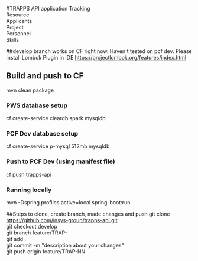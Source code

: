 #TRAPPS API application
Tracking  
Resource  
Applicants  
Project  
Personnel  
Skills  
 
##develop branch works on CF right now. Haven't tested on pcf dev. 
Please install Lombok Plugin in IDE
https://projectlombok.org/features/index.html

## Build and push to CF 
mvn clean package  

### PWS database setup  
cf create-service cleardb spark mysqldb  

### PCF Dev database setup  
cf create-service p-mysql 512mb mysqldb  

### Push to PCF Dev (using manifest file)
cf push trapps-api  

### Running locally
mvn -Dspring.profiles.active=local spring-boot:run   

##Steps to clone, create branch, made changes and push 
git clone https://github.com/insys-group/trapps-api.git  
git checkout develop  
git branch feature/TRAP-<story number>  
git add .  
git commit -m "description about your changes"  
git push origin feature/TRAP-NN  
 
